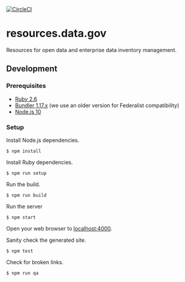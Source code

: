 [![CircleCI](https://circleci.com/gh/GSA/resources.data.gov.svg?style=svg)](https://circleci.com/gh/GSA/resources.data.gov)

# resources.data.gov

Resources for open data and enterprise data inventory management.

## Development

### Prerequisites

- [Ruby 2.6](https://www.ruby-lang.org/)
- [Bundler 1.17.x](https://bundler.io/) (we use an older version for Federalist
  compatibility)
- [Node.js 10](https://nodejs.org/)


### Setup

Install Node.js dependencies.

    $ npm install

Install Ruby dependencies.

    $ npm run setup

Run the build.

    $ npm run build

Run the server

    $ npm start

Open your web browser to [localhost:4000](http://localhost:4000/).

Sanity check the generated site.

    $ npm test

Check for broken links.

    $ npm run qa
